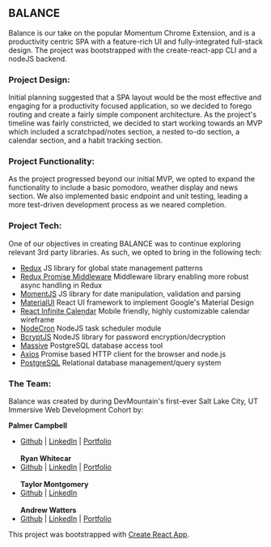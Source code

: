 ## BALANCE 
Balance is our take on the popular Momentum Chrome Extension, and is a productivity centric SPA with a feature-rich UI and fully-integrated full-stack design.  The project was bootstrapped with the create-react-app CLI and a nodeJS backend.  

### Project Design: 
  Initial planning suggested that a SPA layout would be the most effective and engaging for a productivity focused application, so we decided to forego routing and create a fairly simple component architecture.  As the project's timeline was fairly constricted, we decided to start working towards an MVP which included a scratchpad/notes section, a nested to-do section, a calendar section, and a habit tracking section.  

### Project Functionality: 
  As the project progressed beyond our initial MVP, we opted to expand the functionality to include a basic pomodoro, weather display and news section. We also implemented basic endpoint and unit testing, leading a more test-driven development process as we neared completion.

### Project Tech: 
  One of our objectives in creating BALANCE was to continue exploring relevant 3rd party libraries.  As such, we opted to bring in the following tech: 
  - [Redux](https://redux.js.org/) JS library for global state management patterns
  - [Redux Promise Middleware](https://www.npmjs.com/package/redux-promise-middleware) Middleware library enabling more robust async handling in Redux
  - [MomentJS](https://momentjs.com/) JS library for date manipulation, validation and parsing
  - [MaterialUI](https://material-ui.com/) React UI framework to implement Google's Material Design
  - [React Infinite Calendar](https://www.npmjs.com/package/react-infinite-calendar) Mobile friendly, highly customizable calendar wireframe
  - [NodeCron](https://www.npmjs.com/package/node-cron) NodeJS task scheduler module
  - [BcryptJS](https://www.npmjs.com/package/bcryptjs/v/0.7.6) NodeJS library for password encryption/decryption
  - [Massive](https://massive-js.readthedocs.io/en/latest/) PostgreSQL database access tool
  - [Axios](https://www.npmjs.com/package/axios) Promise based HTTP client for the browser and node.js
  - [PostgreSQL](https://www.postgresql.org/) Relational database management/query system

### The Team: 
  Balance was created by during DevMountain's first-ever Salt Lake City, UT Immersive Web Development Cohort by:
  

  **Palmer Campbell**
  - [Github](https://github.com/Palmorc) | [LinkedIn](https://www.linkedin.com/in/prcampbell/) | [Portfolio](https://palmercampbell.squarespace.com/)<br><br>
  **Ryan Whitecar**
  - [Github](https://github.com/thewhitecar) | [LinkedIn](https://www.linkedin.com/in/ryanwhitecar) | [Portfolio](https://thewhitecar.info/)<br><br>
  **Taylor Montgomery**
  - [Github](https://github.com/tmonty312) | [LinkedIn](https://www.linkedin.com/in/taylor-montgomery/)<br><br>
    **Andrew Watters**
  - [Github](https://github.com/Andrewdwatters1/) | [LinkedIn](https://www.linkedin.com/in/adwatters/) | [Portfolio](https://www.andrewdwattersdev.com/)<br>

  



This project was bootstrapped with [Create React App](https://github.com/facebookincubator/create-react-app).
